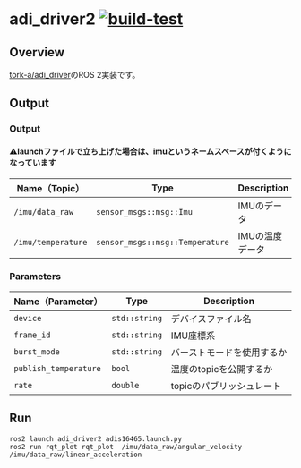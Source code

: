 # adi_driver2 [![build-test](https://github.com/uhobeike/adi_driver2/actions/workflows/build-test.yaml/badge.svg)](https://github.com/uhobeike/adi_driver2/actions/workflows/build-test.yaml)


## Overview
[tork-a/adi_driver](https://github.com/tork-a/adi_driver)のROS 2実装です。

## Output

### Output

#### ⚠launchファイルで立ち上げた場合は、imuというネームスペースが付くようになっています
| **Name（Topic）**        | **Type**                                 | **Description**                                      | 
| -------------------- | ------------------------------------ | ------------------------------------------------ | 
| `/imu/data_raw`      | `sensor_msgs::msg::Imu`         | IMUのデータ                                           | 
| `/imu/temperature`      | `sensor_msgs::msg::Temperature`        | IMUの温度データ                                   | 

### Parameters

| **Name（Parameter）**   | **Type**        | **Description**            | 
| ------------------- | ----------- | ---------------------- | 
| `device`           | `std::string` | デバイスファイル名           | 
| `frame_id`          | `std::string` | IMU座標系       | 
| `burst_mode`         | `std::string` | バーストモードを使用するか         | 
| `publish_temperature`       | `bool`         | 温度のtopicを公開するか   | 
| `rate`   | `double`      | topicのパブリッシュレート | 


## Run

```
ros2 launch adi_driver2 adis16465.launch.py
ros2 run rqt_plot rqt_plot  /imu/data_raw/angular_velocity /imu/data_raw/linear_acceleration
```